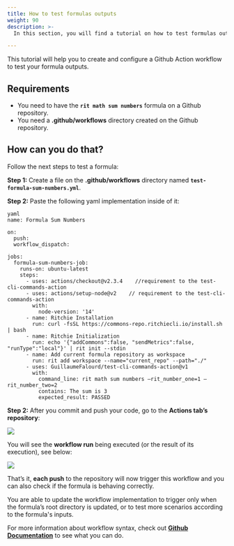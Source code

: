 ```yaml
---
title: How to test formulas outputs 
weight: 90
description: >-
  In this section, you will find a tutorial on how to test formulas outputs on Ritchie.

---
```


This tutorial will help you to create and configure a Github Action workflow to test your formula outputs.

## Requirements

- You need to have the **`rit math sum numbers`** formula on a Github repository. 
- You need a **.github/workflows** directory created on the Github repository.


## How can you do that? 
Follow the next steps to test a formula: 


**Step 1:** Create a file on the **.github/workflows** directory named **`test-formula-sum-numbers.yml`**.

**Step 2:** Paste the following yaml implementation inside of it:

```
yaml
name: Formula Sum Numbers

on:
  push:
  workflow_dispatch:

jobs:
  formula-sum-numbers-job:
    runs-on: ubuntu-latest
    steps:
      - uses: actions/checkout@v2.3.4    //requirement to the test-cli-commands-action
      - uses: actions/setup-node@v2    // requirement to the test-cli-commands-action
        with:
          node-version: '14'
      - name: Ritchie Installation
        run: curl -fsSL https://commons-repo.ritchiecli.io/install.sh | bash
      - name: Ritchie Initialization
        run: echo '{"addCommons":false, "sendMetrics":false, "runType":"local"}' | rit init --stdin
      - name: Add current formula repository as workspace
        run: rit add workspace --name="current_repo" --path="./"
      - uses: GuillaumeFalourd/test-cli-commands-action@v1
        with:
          command_line: rit math sum numbers —rit_number_one=1 —rit_number_two=2
          contains: The sum is 3
          expected_result: PASSED

```

**Step 2:** After you commit and push your code, go to the **Actions tab’s repository**:

![](/shared/actions-tab.PNG)

You will see the **workflow run** being executed (or the result of its execution), see below: 

![](/shared/formula-sum-numbers.PNG)


That’s it, **each push** to the repository will now trigger this workflow and you can also check if the formula is behaving correctly.

 You are able to update the workflow implementation to trigger only when the formula’s root directory is updated, or to test more scenarios according to the formula's inputs.

For more information about workflow syntax, check out [**Github Documentation**](https://docs.github.com/en/enterprise-server@3.0/actions/reference/workflow-syntax-for-github-actions) to see what you can do. 
